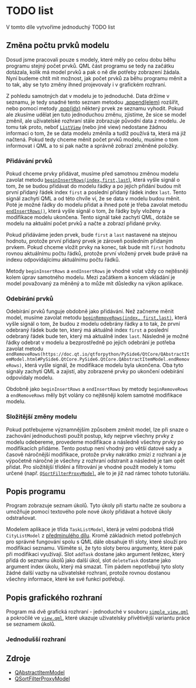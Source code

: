 # TODO list

V tomto díle vytvoříme jednoduchý TODO list

## Změna počtu prvků modelu
Dosud jsme pracovali pouze s modely, které měly po celou dobu běhu programu
stejný počet prvků. QML část programu se tedy na začátku dotázala, kolik má
model prvků a pak o ně dle potřeby zobrazení žádala. Nyní budeme chtít mít
možnost, jak počet prvků za běhu programu měnit a to tak, aby se tyto změny
ihned projevovaly i v grafickém rozhraní. 

Z pohledu samotných dat v modelu je to jednoduché. Data držíme v seznamu, je
tedy snadné tento seznam metodou [.append(elem)](https://docs.python.org/3/library/stdtypes.html#mutable-sequence-types) rozšířit, nebo pomocí
metody [.pop(idx)](https://docs.python.org/3/library/stdtypes.html#mutable-sequence-types) některý prvek ze seznamu vyhodit. Pokud ale zkusíme udělat
jen tuto jednoduchou změnu, zjistíme, že sice se model změnil, ale uživatelské
rozhraní stále zobrazuje původní data z modelu. Je tomu tak proto, neboť
[`ListView`](https://docs.python.org/3/library/stdtypes.html#mutable-sequence-types) (nebo jiné view) nedostane žádnou informaci o tom, že se data
modelu změnila a tudíž používá ta, která má již načtená. Pokud tedy chceme měnit
počet prvků modelu, musíme o tom informovat i QML a to si pak načte a správně
zobrazí změněné položky.

### Přidávání prvků
Pokud chceme prvky přidávat, musíme před samotnou změnou modelu zavolat metodu
[`beginInsertRows(index,first,last`)](https://doc.qt.io/qtforpython/PySide6/QtCore/QAbstractItemModel.html#PySide6.QtCore.PySide6.QtCore.QAbstractItemModel.beginInsertRows), která vyšle signál o tom, že se budou
přidávat do modelu řádky a po jejich přidání budou mít první přidaný řádek index
`first` a poslední přidaný řádek index `last`. Tento signál zachytí QML a od
této chvíle ví, že se data v modelu budou měnit. Poté je možné řádky do modelu
přidat a ihned poté je třeba zavolat metodu [`endInsertRows()`](https://doc.qt.io/qtforpython/PySide6/QtCore/QAbstractItemModel.html#PySide6.QtCore.PySide6.QtCore.QAbstractItemModel.endInsertRows), která vyšle
signál o tom, že řádky byly vloženy a modifikace modelu ukončena. Tento signál
také zachytí QML, dotáže se modelu na aktuální počet prvků a načte a zobrazí
přidané prvky. 

Pokud přidáváme jeden prvek, bude `first` a `last` nastavené na stejnou hodnotu,
protože první přidaný prvek je zároveň posledním přidaným prvkem. Pokud chceme
vložit prvky na konec, tak bude mít `first` hodnotu rovnou aktuálnímu počtu
řádků, protože první vložený prvek bude právě na indexu odpovídajícímu
aktuálnímu počtu řádků.

Metody `beginInsertRows` a `endInsertRows` je vhodné volat vždy co nejtěsněji
kolem úprav samotného modelu. Mezi začátkem a koncem vkládání je model
považovaný za měněný a to může mít důsledky na výkon aplikace.

### Odebírání prvků
Odebírání prvků funguje obdobně jako přidávání. Než začneme měnit model, musíme
zavolat metodu [`beginRemoveRows(index, first,last)`](https://doc.qt.io/qtforpython/PySide6/QtCore/QAbstractItemModel.html#PySide6.QtCore.PySide6.QtCore.QAbstractItemModel.beginRemoveRows), která vyšle signál o
tom, že budou z modelu odebrány řádky a to tak, že první odebraný řádek bude
ten, který má aktuálně index `first` a poslední odebraný řádek bude ten, který
má aktuálně index `last`. Následně je možné řádky odebrat v modelu a
bezprostředně po jejich odebrání je potřeba zavolat metodu `endRemoveRows(https://doc.qt.io/qtforpython/PySide6/QtCore/QAbstractItemModel.html#PySide6.QtCore.PySide6.QtCore.QAbstractItemModel.endRemoveRows)`,
která vyšle signál, že modifikace modelu byla ukončena. Oba tyto signály zachytí
QML a zajistí, aby zobrazené prvky po ukončení odebírání odpovídaly modelu. 

Obdobně jako `beginInsertRows` a `endInsertRows` by metody `beginRemoveRows` a
`endRemoveRows` měly být volány co nejtěsněji kolem samotné modifikace modelu.

### Složitější změny modelu
Pokud potřebujeme významnějším způsobem změnit model, lze při snaze o zachování
jednoduchosti použít postup, kdy nejprve všechny prvky z modelu odebereme,
provedeme modifikace a následně všechny prvky po modifikacích přidáme. Tento
postup není vhodný pro větší datové sady a časově náročnější modifikace, protože
prvky nakrátko zmizí z rozhraní a je výpočetně náročné je všechny z rozhraní
odstranit a následně je tam opět přidat. Pro složitější třídění a filtrování je
vhodné použít modely k tomu určené (např.
[`QSortFilterProxyModel`](https://doc.qt.io/qt-6/qsortfilterproxymodel.html),
ale to je již nad rámec tohoto tutoriálu.

## Popis programu
Program zobrazuje seznam úkolů. Tyto úkoly při startu načte ze souboru a
umožňuje pomocí textového pole nové úkoly přidávat a hotové úkoly odstraňovat. 

Modelem aplikace je třída `TaskListModel`, která je velmi podobná třídě
`CityListModel` z [předminulého dílu](04_city_list). Kromě základních metod potřebných pro
správné fungování spolu s QML dále obsahuje tři sloty, které slouží pro
modifikaci seznamu. Všiměte si, že tyto sloty berou argumenty, které pak při
modifikaci využívají. Slot `addTask` dostane jako argument řetězec, který přidá
do seznamu úkolů jako další úkol, slot `deleteTask` dostane jako argument index
úkolu, který má smazat. Tím pádem nepotřebují tyto sloty žádné další vazby na
uživatelské rozhraní, protože rovnou dostanou všechny informace, které ke své
funkci potřebují.

## Popis grafického rozhraní
Program má dvě grafická rozhraní - jednoduché v souboru
[`simple_view.qml`](todo_list/simple_view.qml) a pokročilé ve
[`view.qml`](todo_list/view.qml), které ukazuje uživatelsky přívětivější
variantu práce se seznamem úkolů. 

### Jednodušší rozhraní


## Zdroje
  - [QAbstractItemModel](https://doc.qt.io/qtforpython/PySide6/QtCore/QAbstractItemModel.html)
  - [QSortFilterProxyModel](https://doc.qt.io/qt-6/qsortfilterproxymodel.html)
